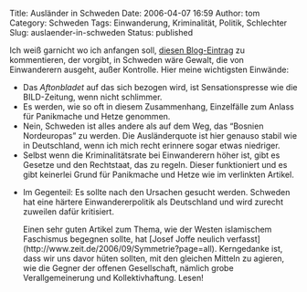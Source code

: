 Title: Ausländer in Schweden
Date: 2006-04-07 16:59
Author: tom
Category: Schweden
Tags: Einwanderung, Kriminalität, Politik, Schlechter
Slug: auslaender-in-schweden
Status: published

Ich weiß garnicht wo ich anfangen soll, [diesen
Blog-Eintrag](http://myblog.de/politicallyincorrect/art/3218539) zu
kommentieren, der vorgibt, in Schweden wäre Gewalt, die von Einwanderern
ausgeht, außer Kontrolle. Hier meine wichtigsten Einwände:

-   Das *Aftonbladet* auf das sich bezogen wird, ist Sensationspresse
    wie die BILD-Zeitung, wenn nicht schlimmer.
-   Es werden, wie so oft in diesem Zusammenhang, Einzelfälle zum Anlass
    für Panikmache und Hetze genommen.
-   Nein, Schweden ist alles andere als auf dem Weg, das “Bosnien
    Nordeuropas” zu werden. Die Ausländerquote ist hier genauso stabil
    wie in Deutschland, wenn ich mich recht erinnere sogar etwas
    niedriger.
-   Selbst wenn die Kriminalitätsrate bei Einwanderern höher ist, gibt
    es Gesetze und den Rechtstaat, das zu regeln. Dieser funktioniert
    und es gibt keinerlei Grund für Panikmache und Hetze wie im
    verlinkten Artikel.

<ul>
<li>
Im Gegenteil: Es sollte nach den Ursachen gesucht werden. Schweden hat
eine härtere Einwandererpolitik als Deutschland und wird zurecht
zuweilen dafür kritisiert.

</p>
Einen sehr guten Artikel zum Thema, wie der Westen islamischem
Faschismus begegnen sollte, hat [Josef Joffe neulich
verfasst](http://www.zeit.de/2006/09/Symmetrie?page=all). Kerngedanke
ist, dass wir uns davor hüten sollten, mit den gleichen Mitteln zu
agieren, wie die Gegner der offenen Gesellschaft, nämlich grobe
Verallgemeinerung und Kollektivhaftung. Lesen!

